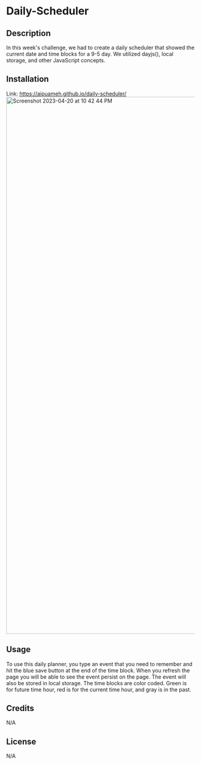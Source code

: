 # Daily-Scheduler
## Description

In this week's challenge, we had to create a daily scheduler that showed the current date and time blocks for a 9-5 day. We utilized dayjs(), local storage, and other JavaScript concepts. 

## Installation

Link: https://aipuameh.github.io/daily-scheduler/
<img width="1432" alt="Screenshot 2023-04-20 at 10 42 44 PM" src="https://user-images.githubusercontent.com/110988589/233528176-87b60fcd-c9d1-405c-adb6-3d13fc23c268.png">


## Usage

To use this daily planner, you type an event that you need to remember and hit the blue save button at the end of the time block. When you refresh the page you will be able to see the event persist on the page. The event will also be stored in local storage. The time blocks are color coded. Green is for future time hour, red is for the current time hour, and gray is in the past. 

## Credits

N/A

## License

N/A
